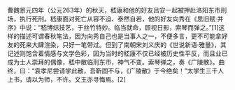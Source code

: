 

曹魏景元四年（公元263年）的秋天，嵇康和他的好友吕安一起被押赴洛阳东市刑场，执行死刑。嵇康面对死亡从容不迫、泰然自若，他的好友向秀在《思旧赋·并序》中说：“嵇博综技艺，于丝竹特妙。临当就命，顾视日影，索琴而弹之。”[1]这样的描述可谓春秋笔法，因为向秀自己也是当事人之一，不便多言，更不可能拿好友的死来大肆渲染，只好一笔带过。但到了南朝宋刘义庆的《世说新语·雅量》，其记述则饱含着情感与文学色彩，因为当时的嵇康不仅已经被历史性平反，而且业已成为士人崇拜的偶像，嵇中散临刑东市，神气不变。索琴弹之，奏《广陵散》。曲终，曰：“袁孝尼尝请学此散，吾靳固不与，《广陵散》于今绝矣！”太学生三千人上书，请以为师，不许。文王亦寻悔焉。[2]




